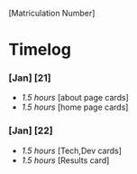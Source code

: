 [Matriculation Number]

# Timelog

### [Jan] [21]
* *1.5 hours* [about page cards]
* *1.5 hours* [home page cards]

### [Jan] [22]
* *1.5 hours* [Tech,Dev cards]
* *1.5 hours* [Results card]
